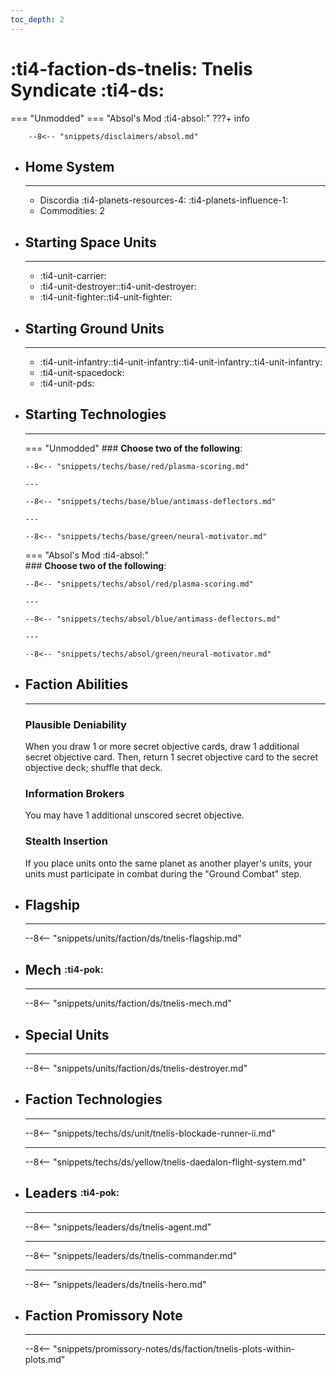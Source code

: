 ```yaml
---
toc_depth: 2
---
```


# :ti4-faction-ds-tnelis: Tnelis Syndicate :ti4-ds:
=== "Unmodded"
=== "Absol's Mod :ti4-absol:" 
    ???+ info

        --8<-- "snippets/disclaimers/absol.md"

<div class="grid cards" markdown>

-   ## __Home System__

    ---

    * Discordia :ti4-planets-resources-4: :ti4-planets-influence-1:
    * Commodities: 2

</div>

<div class="grid cards" markdown>

-   ## __Starting Space Units__

    ---

    * :ti4-unit-carrier:
    * :ti4-unit-destroyer::ti4-unit-destroyer:
    * :ti4-unit-fighter::ti4-unit-fighter:

-   ## __Starting Ground Units__

    ---

    * :ti4-unit-infantry::ti4-unit-infantry::ti4-unit-infantry::ti4-unit-infantry:
    * :ti4-unit-spacedock:
    * :ti4-unit-pds:

-   ## __Starting Technologies__

    ---
    === "Unmodded"
        ### **Choose two of the following**:

        --8<-- "snippets/techs/base/red/plasma-scoring.md"

        ---

        --8<-- "snippets/techs/base/blue/antimass-deflectors.md"

        ---

        --8<-- "snippets/techs/base/green/neural-motivator.md"

    === "Absol's Mod :ti4-absol:"  
        ### **Choose two of the following**:

        --8<-- "snippets/techs/absol/red/plasma-scoring.md"

        ---

        --8<-- "snippets/techs/absol/blue/antimass-deflectors.md"

        ---

        --8<-- "snippets/techs/absol/green/neural-motivator.md"

-   ## __Faction Abilities__

    ---
    ### **Plausible Deniability**
    
    When you draw 1 or more secret objective cards, draw 1 additional secret objective card. 
    Then, return 1 secret objective card to the secret objective deck; shuffle that deck.

    ### **Information Brokers**
    
    You may have 1 additional unscored secret objective.

    ### **Stealth Insertion**
    
    If you place units onto the same planet as another player's units, your units must participate in combat during the "Ground Combat" step.

-   ## __Flagship__

    ---
    --8<-- "snippets/units/faction/ds/tnelis-flagship.md"

-   ## __Mech__ <sup><sub>:ti4-pok:</sub></sup>

    ---
    --8<-- "snippets/units/faction/ds/tnelis-mech.md"

-   ## __Special Units__

    ---
    --8<-- "snippets/units/faction/ds/tnelis-destroyer.md"

</div>

<div class="grid cards" markdown>

-   ## __Faction Technologies__

    ---

    --8<-- "snippets/techs/ds/unit/tnelis-blockade-runner-ii.md"

    ---

    --8<-- "snippets/techs/ds/yellow/tnelis-daedalon-flight-system.md"


-   ## __Leaders__ <sup><sub>:ti4-pok:</sub></sup>

    ---
    
    --8<-- "snippets/leaders/ds/tnelis-agent.md"

    ---

    --8<-- "snippets/leaders/ds/tnelis-commander.md"

    ---

    --8<-- "snippets/leaders/ds/tnelis-hero.md"

-   ## __Faction Promissory Note__

    ---
    --8<-- "snippets/promissory-notes/ds/faction/tnelis-plots-within-plots.md"

</div>
